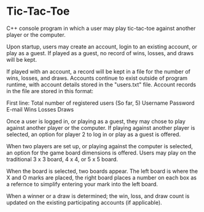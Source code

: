 # Tic-Tac-Toe
C++ console program in which a user may play tic-tac-toe against another player or the computer.

Upon startup, users may create an account, login to an existing account, or play as a guest. If played as a guest, no record of wins, losses, and draws will be kept.

If played with an account, a record will be kept in a file for the number of wins, losses, and draws. Accounts continue to exist outside of program runtime, with account details stored in the "users.txt" file. Account records in the file are stored in this format:

First line: Total number of registered users (So far, 5)
Username
Password
E-mail
Wins
Losses
Draws

Once a user is logged in, or playing as a guest, they may chose to play against another player or the computer. If playing against another player is selected, an option for player 2 to log in or play as a guest is offered.

When two players are set up, or playing against the computer is selected, an option for the game board dimensions is offered. Users may play on the traditional 3 x 3 board, 4 x 4, or 5 x 5 board.

When the board is selected, two boards appear. The left board is where the X and O marks are placed, the right board places a number on each box as a refernce to simplify entering your mark into the left board.

When a winner or a draw is determined; the win, loss, and draw count is updated on the existing participating accounts (if applicable). 
